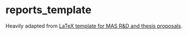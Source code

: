 # reports_template

Heavily adapted from [LaTeX template for MAS R&D and thesis proposals](https://github.com/mas-group/project-proposal).
